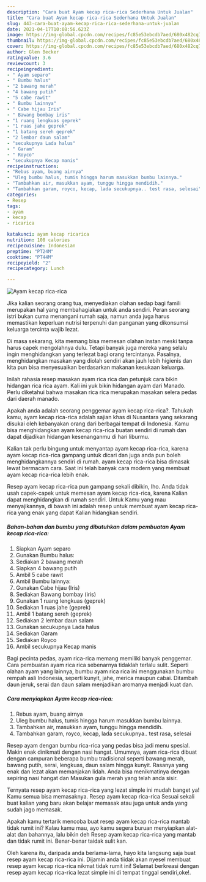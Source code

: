 ```yaml
---
description: "Cara buat Ayam kecap rica-rica Sederhana Untuk Jualan"
title: "Cara buat Ayam kecap rica-rica Sederhana Untuk Jualan"
slug: 443-cara-buat-ayam-kecap-rica-rica-sederhana-untuk-jualan
date: 2021-04-17T10:08:56.623Z
image: https://img-global.cpcdn.com/recipes/fc85e53ebcdb7aed/680x482cq70/ayam-kecap-rica-rica-foto-resep-utama.jpg
thumbnail: https://img-global.cpcdn.com/recipes/fc85e53ebcdb7aed/680x482cq70/ayam-kecap-rica-rica-foto-resep-utama.jpg
cover: https://img-global.cpcdn.com/recipes/fc85e53ebcdb7aed/680x482cq70/ayam-kecap-rica-rica-foto-resep-utama.jpg
author: Glen Becker
ratingvalue: 3.6
reviewcount: 3
recipeingredient:
- " Ayam separo"
- " Bumbu halus"
- "2 bawang merah"
- "4 bawang putih"
- "5 cabe rawit"
- " Bumbu lainnya"
- " Cabe hijau Iris"
- " Bawang bombay iris"
- "1 ruang lengkuas geprek"
- "1 ruas jahe geprek"
- "1 batang sereh geprek"
- "2 lembar daun salam"
- "secukupnya Lada halus"
- " Garam"
- " Royco"
- "secukupnya Kecap manis"
recipeinstructions:
- "Rebus ayam, buang airnya"
- "Uleg bumbu halus, tumis hingga harum masukkan bumbu lainnya."
- "Tambahkan air, masukkan ayam, tunggu hingga mendidih."
- "Tambahkan garam, royco, kecap, lada secukupnya.. test rasa, selesai"
categories:
- Resep
tags:
- ayam
- kecap
- ricarica

katakunci: ayam kecap ricarica 
nutrition: 108 calories
recipecuisine: Indonesian
preptime: "PT24M"
cooktime: "PT44M"
recipeyield: "2"
recipecategory: Lunch

---
```



![Ayam kecap rica-rica](https://img-global.cpcdn.com/recipes/fc85e53ebcdb7aed/680x482cq70/ayam-kecap-rica-rica-foto-resep-utama.jpg)

Jika kalian seorang orang tua, menyediakan olahan sedap bagi famili merupakan hal yang membahagiakan untuk anda sendiri. Peran seorang istri bukan cuma menangani rumah saja, namun anda juga harus memastikan keperluan nutrisi terpenuhi dan panganan yang dikonsumsi keluarga tercinta wajib lezat.

Di masa  sekarang, kita memang bisa memesan olahan instan meski tanpa harus capek mengolahnya dulu. Tetapi banyak juga mereka yang selalu ingin menghidangkan yang terlezat bagi orang tercintanya. Pasalnya, menghidangkan masakan yang diolah sendiri akan jauh lebih higienis dan kita pun bisa menyesuaikan berdasarkan makanan kesukaan keluarga. 

Inilah rahasia resep masakan ayam rica rica dan petunjuk cara bikin hidangan rica rica ayam. Kali ini yuk bikin hidangan ayam dari Manado. Perlu diketahui bahwa masakan rica rica merupakan masakan selera pedas dari daerah manado.

Apakah anda adalah seorang penggemar ayam kecap rica-rica?. Tahukah kamu, ayam kecap rica-rica adalah sajian khas di Nusantara yang sekarang disukai oleh kebanyakan orang dari berbagai tempat di Indonesia. Kamu bisa menghidangkan ayam kecap rica-rica buatan sendiri di rumah dan dapat dijadikan hidangan kesenanganmu di hari liburmu.

Kalian tak perlu bingung untuk menyantap ayam kecap rica-rica, karena ayam kecap rica-rica gampang untuk dicari dan juga anda pun boleh menghidangkannya sendiri di rumah. ayam kecap rica-rica bisa dimasak lewat bermacam cara. Saat ini telah banyak cara modern yang membuat ayam kecap rica-rica lebih enak.

Resep ayam kecap rica-rica pun gampang sekali dibikin, lho. Anda tidak usah capek-capek untuk memesan ayam kecap rica-rica, karena Kalian dapat menghidangkan di rumah sendiri. Untuk Kamu yang mau menyajikannya, di bawah ini adalah resep untuk membuat ayam kecap rica-rica yang enak yang dapat Kalian hidangkan sendiri.

<!--inarticleads1-->

##### Bahan-bahan dan bumbu yang dibutuhkan dalam pembuatan Ayam kecap rica-rica:

1. Siapkan  Ayam separo
1. Gunakan  Bumbu halus:
1. Sediakan 2 bawang merah
1. Siapkan 4 bawang putih
1. Ambil 5 cabe rawit
1. Ambil  Bumbu lainnya:
1. Gunakan  Cabe hijau (Iris)
1. Sediakan  Bawang bombay (iris)
1. Gunakan 1 ruang lengkuas (geprek)
1. Sediakan 1 ruas jahe (geprek)
1. Ambil 1 batang sereh (geprek)
1. Sediakan 2 lembar daun salam
1. Gunakan secukupnya Lada halus
1. Sediakan  Garam
1. Sediakan  Royco
1. Ambil secukupnya Kecap manis


Bagi pecinta pedas, ayam rica-rica memang memiliki banyak penggemar. Cara pembuatan ayam rica rica sebenarnya tidaklah terlalu sulit. Seperti olahan ayam yang lainnya, bumbu ayam rica rica ini menggunakan bumbu rempah asli Indonesia, seperti kunyit, jahe, merica maupun cabai. Ditambah daun jeruk, serai dan daun salam menjadikan aromanya menjadi kuat dan. 

<!--inarticleads2-->

##### Cara menyiapkan Ayam kecap rica-rica:

1. Rebus ayam, buang airnya
1. Uleg bumbu halus, tumis hingga harum masukkan bumbu lainnya.
1. Tambahkan air, masukkan ayam, tunggu hingga mendidih.
1. Tambahkan garam, royco, kecap, lada secukupnya.. test rasa, selesai


Resep ayam dengan bumbu rica-rica yang pedas bisa jadi menu spesial. Makin enak dinikmati dengan nasi hangat. Umumnya, ayam rica-rica dibuat dengan campuran beberapa bumbu tradisional seperti bawang merah, bawang putih, serai, lengkuas, daun salam hingga kunyit. Rasanya yang enak dan lezat akan memanjakan lidah. Anda bisa menikmatinya dengan sepiring nasi hangat dan Masukan gula merah yang telah anda sisir. 

Ternyata resep ayam kecap rica-rica yang lezat simple ini mudah banget ya! Kamu semua bisa memasaknya. Resep ayam kecap rica-rica Sesuai sekali buat kalian yang baru akan belajar memasak atau juga untuk anda yang sudah jago memasak.

Apakah kamu tertarik mencoba buat resep ayam kecap rica-rica mantab tidak rumit ini? Kalau kamu mau, ayo kamu segera buruan menyiapkan alat-alat dan bahannya, lalu bikin deh Resep ayam kecap rica-rica yang mantab dan tidak rumit ini. Benar-benar taidak sulit kan. 

Oleh karena itu, daripada anda berlama-lama, hayo kita langsung saja buat resep ayam kecap rica-rica ini. Dijamin anda tiidak akan nyesel membuat resep ayam kecap rica-rica nikmat tidak rumit ini! Selamat berkreasi dengan resep ayam kecap rica-rica lezat simple ini di tempat tinggal sendiri,oke!.

